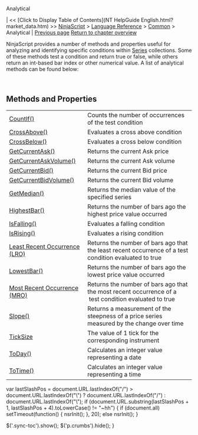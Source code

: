 ﻿










 


Analytical







| &lt;&lt; [Click to Display Table of Contents](NT HelpGuide English.html?market_data.htm) &gt;&gt;
 [NinjaScript](ninjascript.htm) &gt; [Language Reference](language_reference_wip.htm) &gt; [Common](common.htm) &gt;
Analytical | [Previous page](share.htm)
[Return to chapter overview](common.htm)










NinjaScript provides a number of methods and properties useful for analyzing and identifying specific conditions within [Series<t>](seriest.htm) collections. Some of these methods test a condition and return true or false, while others return an int-based bar index or other numerical value. A list of analytical methods can be found below:


 


Methods and Properties
----------------------




|  |  |
| --- | --- |
| [CountIf()](countif.htm) | Counts the number of occurrences of the test condition |
| [CrossAbove()](crossabove.htm) | Evaluates a cross above condition |
| [CrossBelow()](crossbelow.htm) | Evaluates a cross below condition |
| [GetCurrentAsk()](getcurrentask.htm) | Returns the current Ask price |
| [GetCurrentAskVolume()](getcurrentaskvolume.htm) | Returns the current Ask volume |
| [GetCurrentBid()](getcurrentbid.htm) | Returns the current Bid price |
| [GetCurrentBidVolume()](getcurrentbidvolume.htm) | Returns the current Bid volume |
| [GetMedian()](getmedian.htm) | Returns the median value of the specified series |
| [HighestBar()](highestbar.htm) | Returns the number of bars ago the highest price value occurred |
| [IsFalling()](falling.htm) | Evaluates a falling condition |
| [IsRising()](rising.htm) | Evaluates a rising condition |
| [Least Recent Occurrence (LRO)](least_recent_occurence_lro.htm) | Returns the number of bars ago that the least recent occurrence of a test condition evaluated to true |
| [LowestBar()](lowestbar.htm) | Returns the number of bars ago the lowest price value occurred |
| [Most Recent Occurrence (MRO)](most_recent_occurence_mro.htm) | Returns the number of bars ago that the most recent occurrence of a  test condition evaluated to true |
| [Slope()](slope.htm) | Returns a measurement of the steepness of a price series measured by the change over time |
| [TickSize](ticksize.htm) | The value of 1 tick for the corresponding instrument |
| [ToDay()](today.htm) | Calculates an integer value representing a date |
| [ToTime()](totime.htm) | Calculates an integer value representing a time |






 
 var lastSlashPos = document.URL.lastIndexOf("/") &gt; document.URL.lastIndexOf("\\") ? document.URL.lastIndexOf("/") : document.URL.lastIndexOf("\\");
 if (document.URL.substring(lastSlashPos + 1, lastSlashPos + 4).toLowerCase() != "~hh") {
 if (document.all) setTimeout(function() {
 nsrInit();
 }, 20);
 else nsrInit();
 }
 
 
 $('.sync-toc').show();
 $('p.crumbs').hide();
 }
 
 
 



</t>